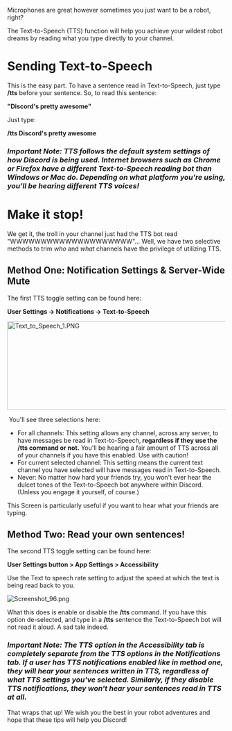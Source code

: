 <p>Microphones are great however sometimes you just want to be a robot, right?</p>
<p>The Text-to-Speech (TTS) function will help you achieve your wildest robot dreams by reading what you type directly to your channel.</p>
<h1>Sending Text-to-Speech</h1>
<p><span class="wysiwyg-font-size-medium">This is the easy part. To have a sentence read in Text-to-Speech, just type <strong>/tts</strong> before your sentence. So, to read this sentence:</span></p>
<p><span class="wysiwyg-font-size-medium"><strong>"Discord's pretty awesome"</strong></span></p>
<p>Just type:</p>
<p><span class="wysiwyg-font-size-medium"><strong>/tts Discord's pretty awesome</strong></span></p>
<h3><em>Important Note: TTS follows the default system settings of how Discord is being used. Internet browsers such as Chrome or Firefox have a different Text-to-Speech reading bot than Windows or Mac do. Depending on what platform you're using, you'll be hearing different TTS voices!</em></h3>
<h1>Make it stop!</h1>
<p><span class="wysiwyg-font-size-medium">We get it, the troll in your channel just had the TTS bot read "WWWWWWWWWWWWWWWWWWWW"... Well, we have two selective methods to trim <em>who</em> and <em>what</em> channels have the privilege of utilizing TTS.</span></p>
<h2>Method One: Notification Settings &amp; Server-Wide Mute</h2>
<p>The first TTS toggle setting can be found here:</p>
<p><strong>User Settings -&gt; Notifications -&gt; Text-to-Speech</strong></p>
<p class="wysiwyg-text-align-center"><img src="https://support.discord.com/hc/article_attachments/115002556711/Text_to_Speech_1.PNG" alt="Text_to_Speech_1.PNG" width="601" height="204"></p>
<p> You'll see three selections here:</p>
<ul>
    <li>
        <span class="wysiwyg-underline">For all channels</span>: This setting allows any channel, across any server, to have messages be read in Text-to-Speech,<strong> regardless if they use the /tts command or not.</strong> You'll be hearing a fair amount of TTS across all of your channels if you have this enabled. Use with caution!
    </li>
    <li>
        <span class="wysiwyg-underline">For current selected channel:</span> This setting means the current text channel you have selected will have messages read in Text-to-Speech.
    </li>
    <li>
        <span class="wysiwyg-underline">Never</span>: No matter how hard your friends try, you won't ever hear the dulcet tones of the Text-to-Speech bot anywhere within Discord. (Unless you engage it yourself, of course.)
    </li>
</ul>
<p>This Screen is particularly useful if you want to hear what your friends are typing. </p>
<h2>Method Two: Read your own sentences!</h2>
<p>The second TTS toggle setting can be found here:</p>
<p><strong>User Settings button &gt; App Settings &gt; Accessibility</strong></p>
<p>Use the Text to speech rate setting to adjust the speed at which the text is being read back to you.</p>
<p class="wysiwyg-text-align-center"><img src="https://support.discord.com/hc/article_attachments/4407495059863/Screenshot_96.png" alt="Screenshot_96.png"></p>
<p>What this does is enable or disable the <strong>/tts </strong>command. If you have this option de-selected, and type in a <strong>/tts</strong> sentence the Text-to-Speech bot will not read it aloud. A sad tale indeed.</p>
<h3><em>Important Note: The TTS option in the Accessibility tab is completely separate from the TTS options in the Notifications tab. If a user has TTS notifications enabled like in method one, they will hear your sentences written in TTS, regardless of what TTS settings you've selected. Similarly, if they disable TTS notifications, they won't hear your sentences read in TTS at all.</em></h3>
<p>That wraps that up! We wish you the best in your robot adventures and hope that these tips will help you Discord!</p>